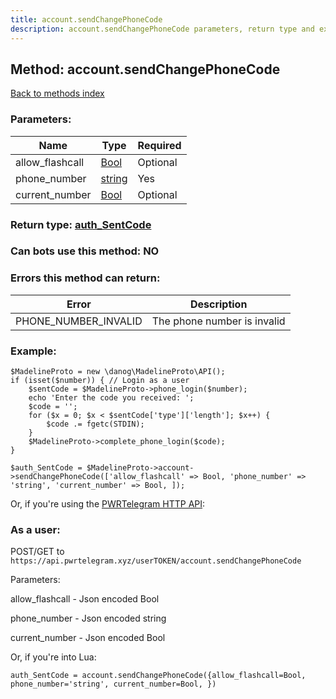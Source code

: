 ```yaml
---
title: account.sendChangePhoneCode
description: account.sendChangePhoneCode parameters, return type and example
---
```

## Method: account.sendChangePhoneCode  
[Back to methods index](index.md)


### Parameters:

| Name     |    Type       | Required |
|----------|---------------|----------|
|allow\_flashcall|[Bool](../types/Bool.md) | Optional|
|phone\_number|[string](../types/string.md) | Yes|
|current\_number|[Bool](../types/Bool.md) | Optional|


### Return type: [auth\_SentCode](../types/auth_SentCode.md)

### Can bots use this method: **NO**


### Errors this method can return:

| Error    | Description   |
|----------|---------------|
|PHONE_NUMBER_INVALID|The phone number is invalid|

### Example:


```
$MadelineProto = new \danog\MadelineProto\API();
if (isset($number)) { // Login as a user
    $sentCode = $MadelineProto->phone_login($number);
    echo 'Enter the code you received: ';
    $code = '';
    for ($x = 0; $x < $sentCode['type']['length']; $x++) {
        $code .= fgetc(STDIN);
    }
    $MadelineProto->complete_phone_login($code);
}

$auth_SentCode = $MadelineProto->account->sendChangePhoneCode(['allow_flashcall' => Bool, 'phone_number' => 'string', 'current_number' => Bool, ]);
```

Or, if you're using the [PWRTelegram HTTP API](https://pwrtelegram.xyz):



### As a user:

POST/GET to `https://api.pwrtelegram.xyz/userTOKEN/account.sendChangePhoneCode`

Parameters:

allow_flashcall - Json encoded Bool

phone_number - Json encoded string

current_number - Json encoded Bool




Or, if you're into Lua:

```
auth_SentCode = account.sendChangePhoneCode({allow_flashcall=Bool, phone_number='string', current_number=Bool, })
```

